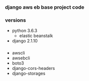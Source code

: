 ### django aws eb base project code

### versions
- python 3.6.3
  - elastic beanstalk
- django 2.1.10

### 
- awscli
- awsebcli
- boto3
- django-cors-headers
- django-storages
